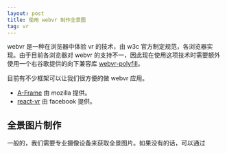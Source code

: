 ```yaml
---
layout: post
title: 使用 webvr 制作全景图 
tag: vr
---
```


webvr 是一种在浏览器中体验 vr 的技术，由 w3c 官方制定规范，各浏览器实现。由于目前各浏览器对 webvr 的支持不一，因此现在使用这项技术时需要额外使用一个右谷歌提供的向下兼容库 [webvr-polyfill](https://github.com/googlevr/webvr-polyfill)。

目前有不少框架可以让我们很方便的做 webvr 应用。

- [A-Frame](https://github.com/aframevr/aframe) 由 mozilla 提供。
- [react-vr](https://facebook.github.io/react-vr/) 由 facebook 提供。

## 全景图片制作

一般的，我们需要专业摄像设备来获取全景图片。如果没有的话，可以通过
